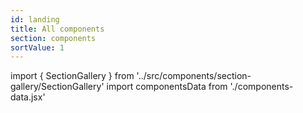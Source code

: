 ```yaml
---
id: landing
title: All components
section: components
sortValue: 1
---
```


import { SectionGallery } from '../src/components/section-gallery/SectionGallery'
import componentsData from './components-data.jsx'

<SectionGallery
  section="components"
  galleryItemsData={componentsData}
  placeholderText="Search components by name"
/>

